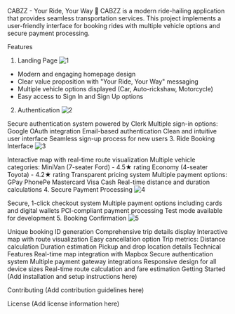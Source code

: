 CABZZ - Your Ride, Your Way 🚗
CABZZ is a modern ride-hailing application that provides seamless transportation services. This project implements a user-friendly interface for booking rides with multiple vehicle options and secure payment processing.

Features
1. Landing Page
![1](https://github.com/user-attachments/assets/6a6e8a51-0d67-4e66-8e7e-79ae47bc057e)


- Modern and engaging homepage design
- Clear value proposition with "Your Ride, Your Way" messaging
- Multiple vehicle options displayed (Car, Auto-rickshaw, Motorcycle)
- Easy access to Sign In and Sign Up options
2. Authentication
![2](https://github.com/user-attachments/assets/f16e2985-24ac-4665-a85e-4b8f8aa13d07)


Secure authentication system powered by Clerk
Multiple sign-in options:
Google OAuth integration
Email-based authentication
Clean and intuitive user interface
Seamless sign-up process for new users
3. Ride Booking Interface
![3](https://github.com/user-attachments/assets/78e2448d-63c0-483b-aa52-8b1d889e7689)


Interactive map with real-time route visualization
Multiple vehicle categories:
MiniVan (7-seater Ford) - 4.5★ rating
Economy (4-seater Toyota) - 4.2★ rating
Transparent pricing system
Multiple payment options:
GPay
PhonePe
Mastercard
Visa
Cash
Real-time distance and duration calculations
4. Secure Payment Processing
![4](https://github.com/user-attachments/assets/b70ca363-831f-4cb5-91ac-18ab08253aa9)


Secure, 1-click checkout system
Multiple payment options including cards and digital wallets
PCI-compliant payment processing
Test mode available for development
5. Booking Confirmation
![5](https://github.com/user-attachments/assets/9af34871-c0a1-4d91-a46c-1d2a6c628d93)


Unique booking ID generation
Comprehensive trip details display
Interactive map with route visualization
Easy cancellation option
Trip metrics:
Distance calculation
Duration estimation
Pickup and drop location details
Technical Features
Real-time map integration with Mapbox
Secure authentication system
Multiple payment gateway integrations
Responsive design for all device sizes
Real-time route calculation and fare estimation
Getting Started
(Add installation and setup instructions here)

Contributing
(Add contribution guidelines here)

License
(Add license information here)
